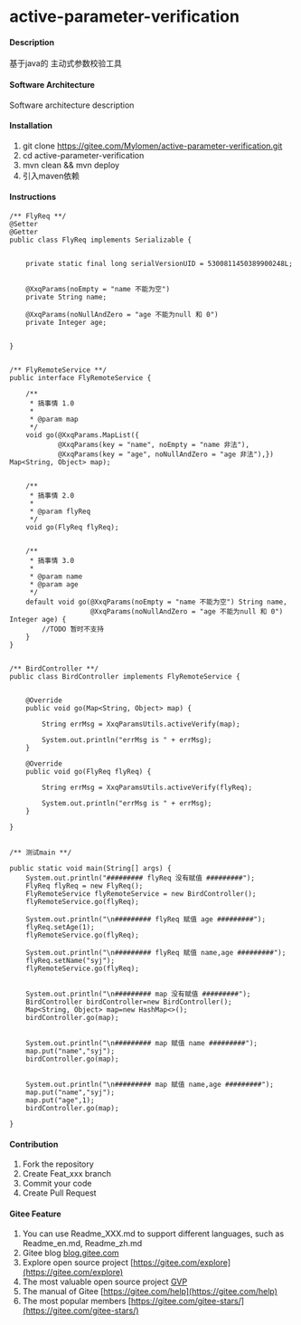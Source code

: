 # active-parameter-verification

#### Description
基于java的 主动式参数校验工具

#### Software Architecture
Software architecture description

#### Installation

1.  git clone https://gitee.com/Mylomen/active-parameter-verification.git
2.  cd  active-parameter-verification
3.  mvn clean && mvn deploy
4.  引入maven依赖

#### Instructions

```aidl
/** FlyReq **/
@Setter
@Getter
public class FlyReq implements Serializable {
 
 
    private static final long serialVersionUID = 5300811450389900248L;
 
 
    @XxqParams(noEmpty = "name 不能为空")
    private String name;
 
    @XxqParams(noNullAndZero = "age 不能为null 和 0")
    private Integer age;
 
 
}
 
 
/** FlyRemoteService **/
public interface FlyRemoteService {
 
    /**
     * 搞事情 1.0
     *
     * @param map
     */
    void go(@XxqParams.MapList({
            @XxqParams(key = "name", noEmpty = "name 非法"),
            @XxqParams(key = "age", noNullAndZero = "age 非法"),}) Map<String, Object> map);
 
 
    /**
     * 搞事情 2.0
     *
     * @param flyReq
     */
    void go(FlyReq flyReq);
 
 
    /**
     * 搞事情 3.0
     *
     * @param name
     * @param age
     */
    default void go(@XxqParams(noEmpty = "name 不能为空") String name,
                    @XxqParams(noNullAndZero = "age 不能为null 和 0") Integer age) {
        //TODO 暂时不支持
    }
}
 
 
/** BirdController **/
public class BirdController implements FlyRemoteService {
 
 
    @Override
    public void go(Map<String, Object> map) {
 
        String errMsg = XxqParamsUtils.activeVerify(map);
 
        System.out.println("errMsg is " + errMsg);
    }
 
    @Override
    public void go(FlyReq flyReq) {
 
        String errMsg = XxqParamsUtils.activeVerify(flyReq);
 
        System.out.println("errMsg is " + errMsg);
    }
 
}
 
 
/** 测试main **/
 
public static void main(String[] args) {
    System.out.println("######### flyReq 没有赋值 #########");
    FlyReq flyReq = new FlyReq();
    FlyRemoteService flyRemoteService = new BirdController();
    flyRemoteService.go(flyReq);
 
    System.out.println("\n######### flyReq 赋值 age #########");
    flyReq.setAge(1);
    flyRemoteService.go(flyReq);
 
    System.out.println("\n######### flyReq 赋值 name,age #########");
    flyReq.setName("syj");
    flyRemoteService.go(flyReq);
 
 
    System.out.println("\n######### map 没有赋值 #########");
    BirdController birdController=new BirdController();
    Map<String, Object> map=new HashMap<>();
    birdController.go(map);
 
 
    System.out.println("\n######### map 赋值 name #########");
    map.put("name","syj");
    birdController.go(map);
 
 
    System.out.println("\n######### map 赋值 name,age #########");
    map.put("name","syj");
    map.put("age",1);
    birdController.go(map);
 
}

```

#### Contribution

1.  Fork the repository
2.  Create Feat_xxx branch
3.  Commit your code
4.  Create Pull Request


#### Gitee Feature

1.  You can use Readme\_XXX.md to support different languages, such as Readme\_en.md, Readme\_zh.md
2.  Gitee blog [blog.gitee.com](https://blog.gitee.com)
3.  Explore open source project [https://gitee.com/explore](https://gitee.com/explore)
4.  The most valuable open source project [GVP](https://gitee.com/gvp)
5.  The manual of Gitee [https://gitee.com/help](https://gitee.com/help)
6.  The most popular members  [https://gitee.com/gitee-stars/](https://gitee.com/gitee-stars/)
